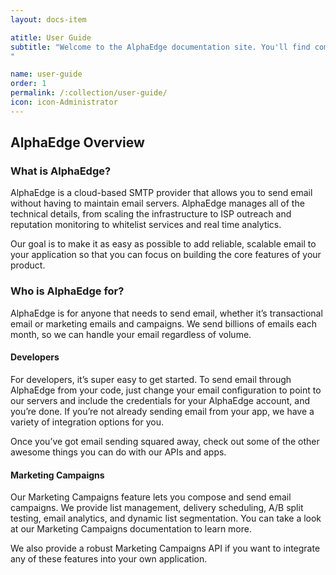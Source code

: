```yaml
---
layout: docs-item

atitle: User Guide
subtitle: "Welcome to the AlphaEdge documentation site. You'll find comprehensive guides, documentation, and our tutorials to help you start working with it as quickly as possible, as well as support if you get stuck. Let's jump right in!
"

name: user-guide
order: 1
permalink: /:collection/user-guide/
icon: icon-Administrator
---
```


## AlphaEdge Overview
### What is AlphaEdge?
    
AlphaEdge is a cloud-based SMTP provider that allows you to send email without having to maintain email servers. AlphaEdge manages all of the technical details, from scaling the infrastructure to ISP outreach and reputation monitoring to whitelist services and real time analytics.
    
Our goal is to make it as easy as possible to add reliable, scalable email to your application so that you can focus on building the core features of your product.
    
### Who is AlphaEdge for?
    
AlphaEdge is for anyone that needs to send email, whether it’s transactional email or marketing emails and campaigns. We send billions of emails each month, so we can handle your email regardless of volume.
    
#### Developers
    
For developers, it’s super easy to get started. To send email through AlphaEdge from your code, just change your email configuration to point to our servers and include the credentials for your AlphaEdge account, and you’re done. If you’re not already sending email from your app, we have a variety of integration options for you.
    
Once you’ve got email sending squared away, check out some of the other awesome things you can do with our APIs and apps.
    
#### Marketing Campaigns
    
Our Marketing Campaigns feature lets you compose and send email campaigns. We provide list management, delivery scheduling, A/B split testing, email analytics, and dynamic list segmentation. You can take a look at our Marketing Campaigns documentation to learn more.
    
We also provide a robust Marketing Campaigns API if you want to integrate any of these features into your own application.

